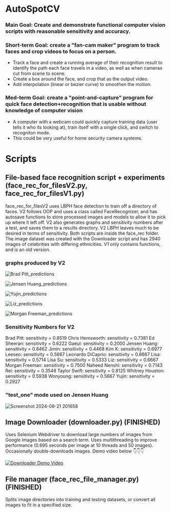 # AutoSpotCV

### Main Goal: Create and demonstrate functional computer vision scripts with reasonable sensitivity and accuracy. 

### Short-term Goal: create a "fan-cam maker" program to track faces and crop videos to focus on a person.
- Track a face and create a running average of their recognition result to identify the path each face travels in a video, as well as when cameras cut from scene to scene.
- Create a box around the face, and crop that as the output video.
- Add interpolation (linear or bezier curve) to smoothen the motion.

### Med-term Goal: create a "point-and-capture" program for quick face detection+recognition that is usable without knowledge of computer vision
- A computer with a webcam could quickly capture training data (user tells it who its looking at), train itself with a single click, and switch to recogniton mode.
- This could be very useful for home security camera systems.
  
# Scripts

## File-based face recognition script + experiments (face_rec_for_filesV2.py, face_rec_for_filesV1.py)
face_rec_for_filesV2 uses LBPH face detection to train off a directory of faces. V2 follows OOP and uses a class called FaceRecognizer, and has autosave functions to store processed images and models to allow it to pick up where it left off. V2 also generates graphs and sensitivity numbers after a test, and saves them to a results directory. V2 LBPH leaves much to be desired in terms of sensitivity.
Both scripts are inside the face_rec folder. The image dataset was created with the Downloader script and has 2940 images of celebrities with differing ethnicities. V1 only contains functions, and is an old version.
### graphs produced by V2
![Brad Pitt_predictions](https://github.com/user-attachments/assets/f1ebf4ac-655d-4e7a-8a5f-dbc2ab26d770)

![Jensen Huang_predictions](https://github.com/user-attachments/assets/77735e56-46a6-43e8-b0d5-fc4b832d9c89)

![Yujin_predictions](https://github.com/user-attachments/assets/00aaa26a-9b1d-4428-af76-40d190e56474)

![Liz_predictions](https://github.com/user-attachments/assets/389d501d-8c2a-4c3b-a064-e5fba8966e1a)

![Morgan Freeman_predictions](https://github.com/user-attachments/assets/61b33911-11bb-4c0c-a678-9845bd364e88)

### Sensitivity Numbers for V2
Brad Pitt: sensitivity = 0.8519
Chris Hemsworth: sensitivity = 0.7381
Ed Sheeran: sensitivity = 0.6222
Gaeul: sensitivity = 0.2000
Jensen Huang: sensitivity = 0.8462
Jimin: sensitivity = 0.4468
Kim K: sensitivity = 0.6977
Leeseo: sensitivity = 0.5667
Leonardo DiCaprio: sensitivity = 0.6667
Lisa: sensitivity = 0.5714
Lisa Su: sensitivity = 0.5333
Liz: sensitivity = 0.6667
Morgan Freeman: sensitivity = 0.7500
Naheed Nenshi: sensitivity = 0.7143
Rei: sensitivity = 0.3548
Taylor Swift: sensitivity = 0.8125
Whitney Houston: sensitivity = 0.5938
Wonyoung: sensitivity = 0.5667
Yujin: sensitivity = 0.2927

### "test_one" mode used on Jensen Huang
![Screenshot 2024-08-21 201658](https://github.com/user-attachments/assets/429584c1-c24f-48ae-bba2-369fcc88d7b3)

## Image Downloader (downloader.py) (FINISHED) 
Uses Selenium Webdriver to download large numbers of images from Google Images based on a search term. Uses multithreading to improve performance (0.695 seconds per image at 10 threads and 50 images). Occasionally double-downloads images. Demo video below 👇👇👇 

[![Downloader Demo Video](https://img.youtube.com/vi/U-La3EGI8As/maxresdefault.jpg)](https://youtu.be/U-La3EGI8As)

## File manager (face_rec_file_manager.py) (FINISHED) 
Splits image directories into training and testing datasets, or convert all images to fit in a specified size.

